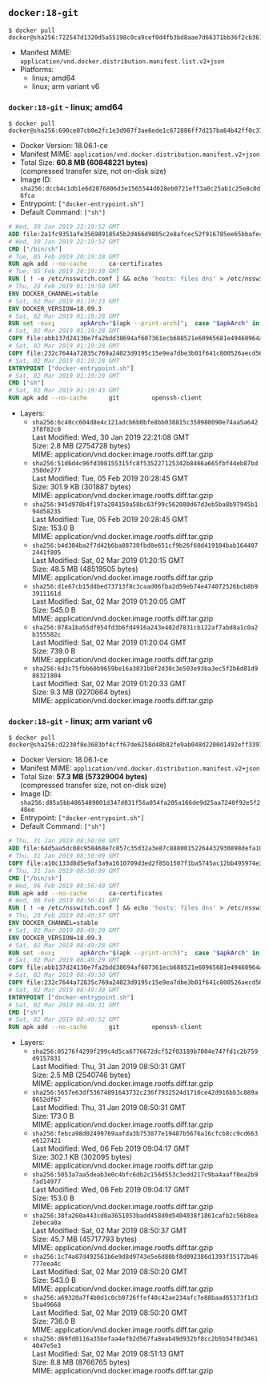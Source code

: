 ## `docker:18-git`

```console
$ docker pull docker@sha256:722547d1320d5a55198c0ca9cef0d4fb3bd8aae7d66371bb36f2cb36180d4b1a
```

-	Manifest MIME: `application/vnd.docker.distribution.manifest.list.v2+json`
-	Platforms:
	-	linux; amd64
	-	linux; arm variant v6

### `docker:18-git` - linux; amd64

```console
$ docker pull docker@sha256:690ce07cb0e2fc1e3d987f3ae6ede1c672886ff7d257ba64b42ff0c375d29101
```

-	Docker Version: 18.06.1-ce
-	Manifest MIME: `application/vnd.docker.distribution.manifest.v2+json`
-	Total Size: **60.8 MB (60848221 bytes)**  
	(compressed transfer size, not on-disk size)
-	Image ID: `sha256:dccb4c1db1e6d2076806d3e1565544d028eb0721eff3a0c25ab1c25e8c0d6fca`
-	Entrypoint: `["docker-entrypoint.sh"]`
-	Default Command: `["sh"]`

```dockerfile
# Wed, 30 Jan 2019 22:19:52 GMT
ADD file:2a1fc9351afe35698918545b2d466d9805c2e8afcec52f916785ee65bbafeced in / 
# Wed, 30 Jan 2019 22:19:52 GMT
CMD ["/bin/sh"]
# Tue, 05 Feb 2019 20:19:38 GMT
RUN apk add --no-cache 		ca-certificates
# Tue, 05 Feb 2019 20:19:38 GMT
RUN [ ! -e /etc/nsswitch.conf ] && echo 'hosts: files dns' > /etc/nsswitch.conf
# Thu, 28 Feb 2019 01:19:50 GMT
ENV DOCKER_CHANNEL=stable
# Sat, 02 Mar 2019 01:19:23 GMT
ENV DOCKER_VERSION=18.09.3
# Sat, 02 Mar 2019 01:19:28 GMT
RUN set -eux; 		apkArch="$(apk --print-arch)"; 	case "$apkArch" in 		x86_64) dockerArch='x86_64' ;; 		armhf) dockerArch='armel' ;; 		aarch64) dockerArch='aarch64' ;; 		ppc64le) dockerArch='ppc64le' ;; 		s390x) dockerArch='s390x' ;; 		*) echo >&2 "error: unsupported architecture ($apkArch)"; exit 1 ;;	esac; 		if ! wget -O docker.tgz "https://download.docker.com/linux/static/${DOCKER_CHANNEL}/${dockerArch}/docker-${DOCKER_VERSION}.tgz"; then 		echo >&2 "error: failed to download 'docker-${DOCKER_VERSION}' from '${DOCKER_CHANNEL}' for '${dockerArch}'"; 		exit 1; 	fi; 		tar --extract 		--file docker.tgz 		--strip-components 1 		--directory /usr/local/bin/ 	; 	rm docker.tgz; 		dockerd --version; 	docker --version
# Sat, 02 Mar 2019 01:19:28 GMT
COPY file:abb137d24130e7fa2bdd38694af607361ecb688521e60965681e49460964a204 in /usr/local/bin/modprobe 
# Sat, 02 Mar 2019 01:19:28 GMT
COPY file:232c7644a72835c769a24023d9195c15e9ea7dbe3b01f641c800526aecd5676b in /usr/local/bin/ 
# Sat, 02 Mar 2019 01:19:28 GMT
ENTRYPOINT ["docker-entrypoint.sh"]
# Sat, 02 Mar 2019 01:19:29 GMT
CMD ["sh"]
# Sat, 02 Mar 2019 01:19:43 GMT
RUN apk add --no-cache 		git 		openssh-client
```

-	Layers:
	-	`sha256:6c40cc604d8e4c121adcb6b0bfe8bb038815c350980090e74aa5a6423f8f82c0`  
		Last Modified: Wed, 30 Jan 2019 22:21:08 GMT  
		Size: 2.8 MB (2754728 bytes)  
		MIME: application/vnd.docker.image.rootfs.diff.tar.gzip
	-	`sha256:51d6d4c96fd308155315fc8f535227125342b8466a665fbf44eb87bd350de277`  
		Last Modified: Tue, 05 Feb 2019 20:28:45 GMT  
		Size: 301.9 KB (301887 bytes)  
		MIME: application/vnd.docker.image.rootfs.diff.tar.gzip
	-	`sha256:945d978b4f197a284150a58bc63f99c562080d67d3eb5ba8b97945b194d58235`  
		Last Modified: Tue, 05 Feb 2019 20:28:45 GMT  
		Size: 153.0 B  
		MIME: application/vnd.docker.image.rootfs.diff.tar.gzip
	-	`sha256:b4d384ba2f7d42b6ba88730fbd8e651cf9b26f60d419104bab1644072441f805`  
		Last Modified: Sat, 02 Mar 2019 01:20:15 GMT  
		Size: 48.5 MB (48519505 bytes)  
		MIME: application/vnd.docker.image.rootfs.diff.tar.gzip
	-	`sha256:d1e67cb15ddbed73713f8c3caad06fba2d59eb74e474072526bcb8b93911161d`  
		Last Modified: Sat, 02 Mar 2019 01:20:05 GMT  
		Size: 545.0 B  
		MIME: application/vnd.docker.image.rootfs.diff.tar.gzip
	-	`sha256:078a1ba55df054fd3b6fd4916a243e402d7831cb122af7abd8a1c0a2b355582c`  
		Last Modified: Sat, 02 Mar 2019 01:20:04 GMT  
		Size: 739.0 B  
		MIME: application/vnd.docker.image.rootfs.diff.tar.gzip
	-	`sha256:6d3c75fbb60b9659be16a3031b8f2d30c3e503e93ba3ec5f2b6d81d988321804`  
		Last Modified: Sat, 02 Mar 2019 01:20:33 GMT  
		Size: 9.3 MB (9270664 bytes)  
		MIME: application/vnd.docker.image.rootfs.diff.tar.gzip

### `docker:18-git` - linux; arm variant v6

```console
$ docker pull docker@sha256:d2230f8e3683bf4cff67de6258d48b82fe9ab048d2200d1492eff33979133048
```

-	Docker Version: 18.06.1-ce
-	Manifest MIME: `application/vnd.docker.distribution.manifest.v2+json`
-	Total Size: **57.3 MB (57329004 bytes)**  
	(compressed transfer size, not on-disk size)
-	Image ID: `sha256:d85a5bb4865489001d347d031f56a054fa205a166de9d25aa7240f92e5f248ee`
-	Entrypoint: `["docker-entrypoint.sh"]`
-	Default Command: `["sh"]`

```dockerfile
# Thu, 31 Jan 2019 08:50:08 GMT
ADD file:64d5aa5dc08c958468e7c857c35d32a3e87c88800152264432930898defa10c5 in / 
# Thu, 31 Jan 2019 08:50:09 GMT
COPY file:a10c133d8d5e9af3a9a1610709d3ed2f85b1507f1ba5745ac12bb495974e3fe6 in /etc/localtime 
# Thu, 31 Jan 2019 08:50:09 GMT
CMD ["/bin/sh"]
# Wed, 06 Feb 2019 08:56:40 GMT
RUN apk add --no-cache 		ca-certificates
# Wed, 06 Feb 2019 08:56:41 GMT
RUN [ ! -e /etc/nsswitch.conf ] && echo 'hosts: files dns' > /etc/nsswitch.conf
# Thu, 28 Feb 2019 08:49:57 GMT
ENV DOCKER_CHANNEL=stable
# Sat, 02 Mar 2019 08:49:20 GMT
ENV DOCKER_VERSION=18.09.3
# Sat, 02 Mar 2019 08:49:28 GMT
RUN set -eux; 		apkArch="$(apk --print-arch)"; 	case "$apkArch" in 		x86_64) dockerArch='x86_64' ;; 		armhf) dockerArch='armel' ;; 		aarch64) dockerArch='aarch64' ;; 		ppc64le) dockerArch='ppc64le' ;; 		s390x) dockerArch='s390x' ;; 		*) echo >&2 "error: unsupported architecture ($apkArch)"; exit 1 ;;	esac; 		if ! wget -O docker.tgz "https://download.docker.com/linux/static/${DOCKER_CHANNEL}/${dockerArch}/docker-${DOCKER_VERSION}.tgz"; then 		echo >&2 "error: failed to download 'docker-${DOCKER_VERSION}' from '${DOCKER_CHANNEL}' for '${dockerArch}'"; 		exit 1; 	fi; 		tar --extract 		--file docker.tgz 		--strip-components 1 		--directory /usr/local/bin/ 	; 	rm docker.tgz; 		dockerd --version; 	docker --version
# Sat, 02 Mar 2019 08:49:29 GMT
COPY file:abb137d24130e7fa2bdd38694af607361ecb688521e60965681e49460964a204 in /usr/local/bin/modprobe 
# Sat, 02 Mar 2019 08:49:30 GMT
COPY file:232c7644a72835c769a24023d9195c15e9ea7dbe3b01f641c800526aecd5676b in /usr/local/bin/ 
# Sat, 02 Mar 2019 08:49:30 GMT
ENTRYPOINT ["docker-entrypoint.sh"]
# Sat, 02 Mar 2019 08:49:31 GMT
CMD ["sh"]
# Sat, 02 Mar 2019 08:49:52 GMT
RUN apk add --no-cache 		git 		openssh-client
```

-	Layers:
	-	`sha256:05276f4299f299c4d5ca6776672dcf52f03189b7004e747fd1c2b759d9157831`  
		Last Modified: Thu, 31 Jan 2019 08:50:31 GMT  
		Size: 2.5 MB (2540746 bytes)  
		MIME: application/vnd.docker.image.rootfs.diff.tar.gzip
	-	`sha256:5657e63df53674891643732c236f7932524d1710ce42d916bb3c889a8652df67`  
		Last Modified: Thu, 31 Jan 2019 08:50:31 GMT  
		Size: 173.0 B  
		MIME: application/vnd.docker.image.rootfs.diff.tar.gzip
	-	`sha256:febca98d02499769aafda3b753877e19487b5676a16cfcb8cc9cd663e6127421`  
		Last Modified: Wed, 06 Feb 2019 09:04:17 GMT  
		Size: 302.1 KB (302095 bytes)  
		MIME: application/vnd.docker.image.rootfs.diff.tar.gzip
	-	`sha256:5053a7aa5deab3e0c4bfc6db2c156d553c3edd217c9ba4aaff8ea2b9fad14977`  
		Last Modified: Wed, 06 Feb 2019 09:04:17 GMT  
		Size: 153.0 B  
		MIME: application/vnd.docker.image.rootfs.diff.tar.gzip
	-	`sha256:38fa260a443cd0a3651053badd458d0d5404038f1861cafb2c56b8ea2ebeca0a`  
		Last Modified: Sat, 02 Mar 2019 08:50:37 GMT  
		Size: 45.7 MB (45717793 bytes)  
		MIME: application/vnd.docker.image.rootfs.diff.tar.gzip
	-	`sha256:1c74a87d492561b6e9d8d9743e5e6d80bf8d092386d1393f35172b46777eea4c`  
		Last Modified: Sat, 02 Mar 2019 08:50:20 GMT  
		Size: 543.0 B  
		MIME: application/vnd.docker.image.rootfs.diff.tar.gzip
	-	`sha256:a69320a7f4b0d1c0cb0726ffef40c42ae234afc7e88baad65373f1d35ba49668`  
		Last Modified: Sat, 02 Mar 2019 08:50:20 GMT  
		Size: 736.0 B  
		MIME: application/vnd.docker.image.rootfs.diff.tar.gzip
	-	`sha256:d69fd0116a35befaa4efb2d567fa8eab49d932bf8cc2b5b54f8d34614047e5e3`  
		Last Modified: Sat, 02 Mar 2019 08:51:13 GMT  
		Size: 8.8 MB (8766765 bytes)  
		MIME: application/vnd.docker.image.rootfs.diff.tar.gzip
